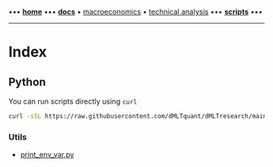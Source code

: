 [//]: # "START - Navigation between Markdown pages inside of GitHub."

••• **[home](/README.md)** ••• **[docs](/docs/index.md)** • [macroeconomics](/docs/index.md#macroeconomics) • [technical analysis](/docs/index.md#technical-analysis) ••• **[scripts](/scripts/index.md)** •••

[//]: # "END - Navigation between Markdown pages inside of GitHub."

---

# Index

## Python

You can run scripts directly using `curl`

```bash
curl -sSL https://raw.githubusercontent.com/dMLTquant/dMLTresearch/main/scripts/python/utils/[SCRIPT_NAME].py | python3 -
```

### Utils

- [print_env_var.py](/scripts/python/utils/print_env_var.py)
